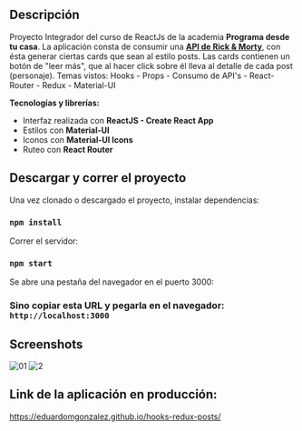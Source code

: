 ## Descripción

Proyecto Integrador del curso de ReactJs de la academia **Programa desde tu casa**.
La aplicación consta de consumir una **[API de Rick & Morty](https://api-unpaz-tutoriales.herokuapp.com/api/tutoriales)**, con ésta generar ciertas cards que sean al estilo posts. Las cards contienen un botón de "leer más", que al hacer click sobre él lleva al detalle de cada post (personaje).
Temas vistos: Hooks - Props - Consumo de API's - React-Router - Redux - Material-UI

**Tecnologías y librerías:**

- Interfaz realizada con **ReactJS - Create React App**
- Estilos con **Material-UI**
- Iconos con **Material-UI Icons**
- Ruteo con **React Router**

## Descargar y correr el proyecto

Una vez clonado o descargado el proyecto, instalar dependencias:

### `npm install`

Correr el servidor:

### `npm start`

Se abre una pestaña del navegador en el puerto 3000:

### Sino copiar esta URL y pegarla en el navegador: `http://localhost:3000`

## Screenshots

![01](https://user-images.githubusercontent.com/44064190/90427406-dd429300-e098-11ea-9011-86a3b2064a21.png)
![2](https://user-images.githubusercontent.com/44064190/90427416-e0d61a00-e098-11ea-9913-7cbf09d25a20.png)

## Link de la aplicación en producción:

https://eduardomgonzalez.github.io/hooks-redux-posts/
